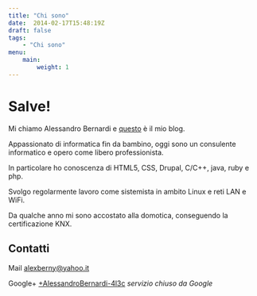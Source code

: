 ```yaml
---
title: "Chi sono"
date:  2014-02-17T15:48:19Z
draft: false
tags: 
    - "Chi sono"
menu:
    main:
        weight: 1
---
```


# Salve!
Mi chiamo Alessandro Bernardi e [questo](http://www.4l3c.org) è il mio blog.

Appassionato di informatica fin da bambino, oggi sono un consulente informatico e opero come libero professionista.

In particolare ho conoscenza di HTML5, CSS, Drupal, C/C++, java, ruby e php.

Svolgo regolarmente lavoro come sistemista in ambito Linux e reti LAN e WiFi.

Da qualche anno mi sono accostato alla domotica, conseguendo la certificazione KNX.

## Contatti
Mail [alexberny@yahoo.it](mailto:alexberny@yahoo.it)

Google+ [+AlessandroBernardi-4l3c](https://www.google.com/+AlessandroBernardi-4l3c?rel=author) _servizio chiuso da Google_